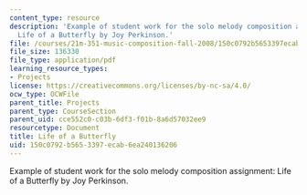 ```yaml
---
content_type: resource
description: 'Example of student work for the solo melody composition assignment:
  Life of a Butterfly by Joy Perkinson.'
file: /courses/21m-351-music-composition-fall-2008/150c0792b5653397ecab6ea240136206_perkinsn_butrfly.pdf
file_size: 136330
file_type: application/pdf
learning_resource_types:
- Projects
license: https://creativecommons.org/licenses/by-nc-sa/4.0/
ocw_type: OCWFile
parent_title: Projects
parent_type: CourseSection
parent_uid: cce552c0-c03b-6df3-f01b-8a6d57032ee9
resourcetype: Document
title: Life of a Butterfly
uid: 150c0792-b565-3397-ecab-6ea240136206
---
```

Example of student work for the solo melody composition assignment: Life of a Butterfly by Joy Perkinson.